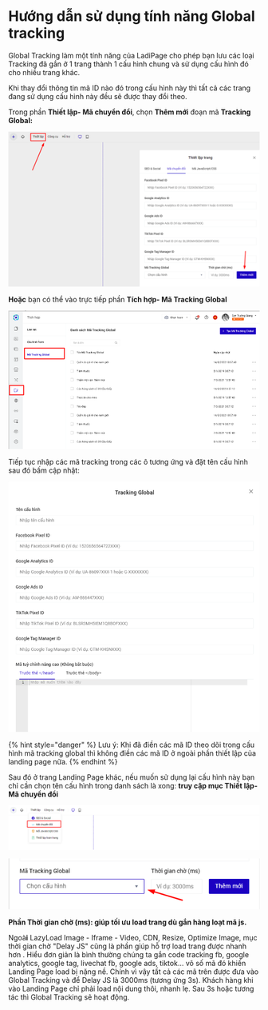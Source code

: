 # Hướng dẫn sử dụng tính năng Global tracking

Global Tracking làm một tính năng của LadiPage cho phép bạn lưu các loại Tracking đã gắn ở 1 trang thành 1 cấu hình chung và sử dụng cấu hình đó cho nhiều trang khác.&#x20;

Khi thay đổi thông tin mã ID nào đó trong cấu hình này thì tất cả các trang đang sử dụng cấu hình này đều sẽ được thay đổi theo.&#x20;

Trong phần **Thiết lập- Mã chuyển đổi**, chọn **Thêm mới** đoạn mã **Tracking Global:**

![](<../../.gitbook/assets/image (540).png>)

**Hoặc** bạn có thể vào trực tiếp phần **Tích hợp- Mã Tracking Global**&#x20;

![](<../../.gitbook/assets/image (293).png>)

Tiếp tục nhập các mã tracking trong các ô tương ứng và đặt tên cấu hình sau đó bấm cập nhật:

![](<../../.gitbook/assets/image (295).png>)

{% hint style="danger" %}
Lưu ý: Khi đã điền các mã ID theo dõi trong cấu hình mã tracking global thì không điền các mã ID ở ngoài phần thiết lập của landing page nữa.
{% endhint %}

Sau đó ở trang Landing Page khác, nếu muốn sử dụng lại cấu hình này bạn chỉ cần chọn tên cấu hình trong danh sách là xong: **truy cập mục Thiết lập- Mã chuyển đổi**&#x20;

![](<../../.gitbook/assets/image (316).png>)



![](<../../.gitbook/assets/image (235).png>)

**Phần Thời gian chờ (ms): giúp tối ưu load trang  dù gắn hàng loạt mã js.**

Ngoà**i** LazyLoad Image - Iframe - Video, CDN, Resize, Optimize Image, mục thời gian chờ  "Delay JS" cũng là phần giúp hỗ trợ load trang được nhanh hơn . Hiểu đơn giản là bình thường chúng ta gắn code tracking fb, google analytics, google tag, livechat fb, google ads, tiktok... vô số mã đó khiến Landing Page load bị nặng nề. Chính  vì vậy tất cả các mã trên được  đưa vào  Global Tracking và để Delay JS là 3000ms (tương ứng 3s). Khách hàng khi vào Landing Page chỉ phải load nội dung thôi, nhanh lẹ. Sau 3s hoặc tương tác thì Global Tracking sẽ hoạt động.
